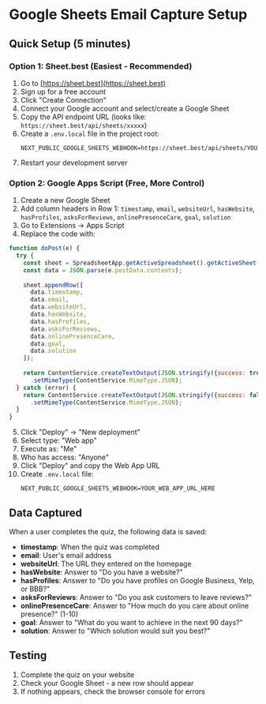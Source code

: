 # Google Sheets Email Capture Setup

## Quick Setup (5 minutes)

### Option 1: Sheet.best (Easiest - Recommended)

1. Go to [https://sheet.best](https://sheet.best)
2. Sign up for a free account
3. Click "Create Connection"
4. Connect your Google account and select/create a Google Sheet
5. Copy the API endpoint URL (looks like: `https://sheet.best/api/sheets/xxxxx`)
6. Create a `.env.local` file in the project root:
   ```
   NEXT_PUBLIC_GOOGLE_SHEETS_WEBHOOK=https://sheet.best/api/sheets/YOUR_ID_HERE
   ```
7. Restart your development server

### Option 2: Google Apps Script (Free, More Control)

1. Create a new Google Sheet
2. Add column headers in Row 1: `timestamp`, `email`, `websiteUrl`, `hasWebsite`, `hasProfiles`, `asksForReviews`, `onlinePresenceCare`, `goal`, `solution`
3. Go to Extensions → Apps Script
4. Replace the code with:

```javascript
function doPost(e) {
  try {
    const sheet = SpreadsheetApp.getActiveSpreadsheet().getActiveSheet();
    const data = JSON.parse(e.postData.contents);
    
    sheet.appendRow([
      data.timestamp,
      data.email,
      data.websiteUrl,
      data.hasWebsite,
      data.hasProfiles,
      data.asksForReviews,
      data.onlinePresenceCare,
      data.goal,
      data.solution
    ]);
    
    return ContentService.createTextOutput(JSON.stringify({success: true}))
      .setMimeType(ContentService.MimeType.JSON);
  } catch (error) {
    return ContentService.createTextOutput(JSON.stringify({success: false, error: error.toString()}))
      .setMimeType(ContentService.MimeType.JSON);
  }
}
```

5. Click "Deploy" → "New deployment"
6. Select type: "Web app"
7. Execute as: "Me"
8. Who has access: "Anyone"
9. Click "Deploy" and copy the Web App URL
10. Create `.env.local` file:
    ```
    NEXT_PUBLIC_GOOGLE_SHEETS_WEBHOOK=YOUR_WEB_APP_URL_HERE
    ```

## Data Captured

When a user completes the quiz, the following data is saved:

- **timestamp**: When the quiz was completed
- **email**: User's email address
- **websiteUrl**: The URL they entered on the homepage
- **hasWebsite**: Answer to "Do you have a website?"
- **hasProfiles**: Answer to "Do you have profiles on Google Business, Yelp, or BBB?"
- **asksForReviews**: Answer to "Do you ask customers to leave reviews?"
- **onlinePresenceCare**: Answer to "How much do you care about online presence?" (1-10)
- **goal**: Answer to "What do you want to achieve in the next 90 days?"
- **solution**: Answer to "Which solution would suit you best?"

## Testing

1. Complete the quiz on your website
2. Check your Google Sheet - a new row should appear
3. If nothing appears, check the browser console for errors

